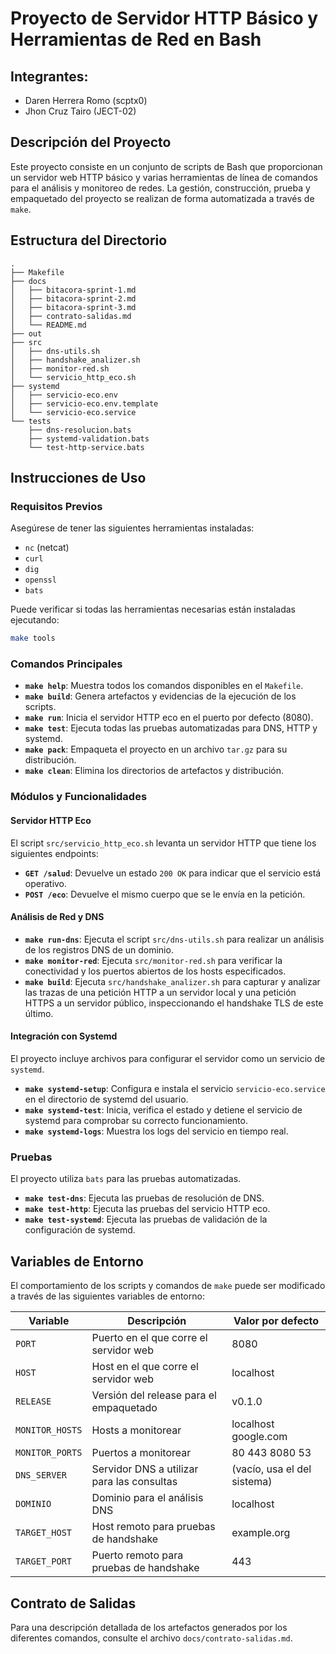 # Proyecto de Servidor HTTP Básico y Herramientas de Red en Bash

## Integrantes:

- Daren Herrera Romo (scptx0)
- Jhon Cruz Tairo (JECT-02)

## Descripción del Proyecto

Este proyecto consiste en un conjunto de scripts de Bash que proporcionan un servidor web HTTP básico y varias herramientas de línea de comandos para el análisis y monitoreo de redes. La gestión, construcción, prueba y empaquetado del proyecto se realizan de forma automatizada a través de `make`.

## Estructura del Directorio

```
.
├── Makefile
├── docs
│   ├── bitacora-sprint-1.md
│   ├── bitacora-sprint-2.md
│   ├── bitacora-sprint-3.md
│   ├── contrato-salidas.md
│   └── README.md
├── out
├── src
│   ├── dns-utils.sh
│   ├── handshake_analizer.sh
│   ├── monitor-red.sh
│   └── servicio_http_eco.sh
├── systemd
│   ├── servicio-eco.env
│   ├── servicio-eco.env.template
│   └── servicio-eco.service
└── tests
    ├── dns-resolucion.bats
    ├── systemd-validation.bats
    └── test-http-service.bats
```

## Instrucciones de Uso

### Requisitos Previos

Asegúrese de tener las siguientes herramientas instaladas:
- `nc` (netcat)
- `curl`
- `dig`
- `openssl`
- `bats`

Puede verificar si todas las herramientas necesarias están instaladas ejecutando:

```bash
make tools
```

### Comandos Principales

- **`make help`**: Muestra todos los comandos disponibles en el `Makefile`.
- **`make build`**: Genera artefactos y evidencias de la ejecución de los scripts.
- **`make run`**: Inicia el servidor HTTP eco en el puerto por defecto (8080).
- **`make test`**: Ejecuta todas las pruebas automatizadas para DNS, HTTP y systemd.
- **`make pack`**: Empaqueta el proyecto en un archivo `tar.gz` para su distribución.
- **`make clean`**: Elimina los directorios de artefactos y distribución.

### Módulos y Funcionalidades

#### Servidor HTTP Eco

El script `src/servicio_http_eco.sh` levanta un servidor HTTP que tiene los siguientes endpoints:
- **`GET /salud`**: Devuelve un estado `200 OK` para indicar que el servicio está operativo.
- **`POST /eco`**: Devuelve el mismo cuerpo que se le envía en la petición.

#### Análisis de Red y DNS

- **`make run-dns`**: Ejecuta el script `src/dns-utils.sh` para realizar un análisis de los registros DNS de un dominio.
- **`make monitor-red`**: Ejecuta `src/monitor-red.sh` para verificar la conectividad y los puertos abiertos de los hosts especificados.
- **`make build`**: Ejecuta `src/handshake_analizer.sh` para capturar y analizar las trazas de una petición HTTP a un servidor local y una petición HTTPS a un servidor público, inspeccionando el handshake TLS de este último.

#### Integración con Systemd

El proyecto incluye archivos para configurar el servidor como un servicio de `systemd`.
- **`make systemd-setup`**: Configura e instala el servicio `servicio-eco.service` en el directorio de systemd del usuario.
- **`make systemd-test`**: Inicia, verifica el estado y detiene el servicio de systemd para comprobar su correcto funcionamiento.
- **`make systemd-logs`**: Muestra los logs del servicio en tiempo real.

### Pruebas

El proyecto utiliza `bats` para las pruebas automatizadas.
- **`make test-dns`**: Ejecuta las pruebas de resolución de DNS.
- **`make test-http`**: Ejecuta las pruebas del servicio HTTP eco.
- **`make test-systemd`**: Ejecuta las pruebas de validación de la configuración de systemd.

## Variables de Entorno

El comportamiento de los scripts y comandos de `make` puede ser modificado a través de las siguientes variables de entorno:

| Variable | Descripción | Valor por defecto |
|---|---|---|
| `PORT` | Puerto en el que corre el servidor web | 8080 |
| `HOST` | Host en el que corre el servidor web | localhost |
| `RELEASE` | Versión del release para el empaquetado | v0.1.0 |
| `MONITOR_HOSTS` | Hosts a monitorear | localhost google.com |
| `MONITOR_PORTS` | Puertos a monitorear | 80 443 8080 53 |
| `DNS_SERVER` | Servidor DNS a utilizar para las consultas | (vacío, usa el del sistema) |
| `DOMINIO` | Dominio para el análisis DNS | localhost |
| `TARGET_HOST` | Host remoto para pruebas de handshake | example.org |
| `TARGET_PORT` | Puerto remoto para pruebas de handshake | 443 |

## Contrato de Salidas

Para una descripción detallada de los artefactos generados por los diferentes comandos, consulte el archivo `docs/contrato-salidas.md`.